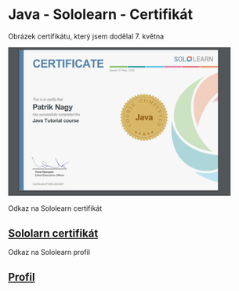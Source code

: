  # Java - Sololearn - Certifikát
 
 Obrázek certifikátu, který jsem dodělal 7. května
 
<img src="1.jpg" width="90%">

Odkaz na Sololearn certifikát

## [Sololarn certifikát](https://www.sololearn.com/Certificate/1068-2293461/pdf/)

Odkaz na Sololearn profil
## [Profil](https://www.sololearn.com/Profile/2293461)
